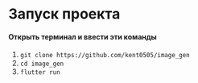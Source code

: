 # Запуск проекта

#### Открыть терминал и ввести эти команды
1) `git clone https://github.com/kent0505/image_gen`
2) `cd image_gen`
3) `flutter run`
